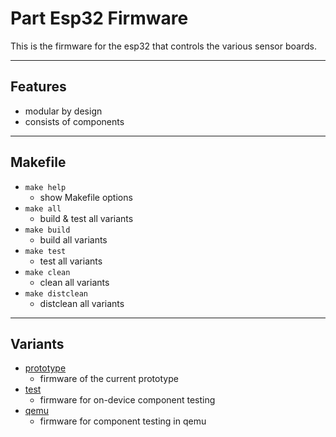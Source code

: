 <!-- Part <TITLE> -->
# Part Esp32 Firmware

<!-- SHORT DESCRIPTION OF YOUR PART -->
This is the firmware for the esp32 that controls the various sensor boards.

---
## Features
<!-- LIST OF FEATURES -->
- modular by design
- consists of components

---
## Makefile
<!-- LIST OF MAKEFILE TARGETS -->
- `make help`
  - show Makefile options
- `make all`
  - build & test all variants
- `make build`
  - build all variants
- `make test`
  - test all variants
- `make clean`
  - clean all variants
- `make distclean`
  - distclean all variants

---
## Variants
<!-- PLEASE LIST ALL VARIANTS OF YOUR PART    -->
<!-- INCLUDING A SHORT DESCRIPTION OF CHANGES -->
<!-- LATEST VERSION SHOULD BE ON TOP!         -->
- [prototype](./prototype/)
  - firmware of the current prototype
- [test](./test/)
  - firmware for on-device component testing
- [qemu](./qemu/)
  - firmware for component testing in qemu